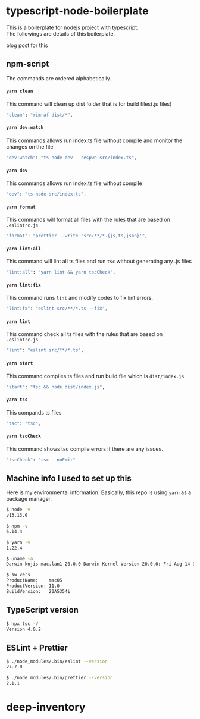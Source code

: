 # typescript-node-boilerplate
This is a boilerplate for nodejs project with typescript.  
The followings are details of this boilerplate.  

blog post for this

## npm-script
The commands are ordered alphabetically.
#### `yarn clean`
This command will clean up dist folder that is for build files(.js files)
```zsh
"clean": "rimraf dist/*",
```

#### `yarn dev:watch`
This commands allows run index.ts file without compile and monitor the changes on the file
```zsh
"dev:watch": "ts-node-dev --respwn src/index.ts",
```

#### `yarn dev`
This commands allows run index.ts file without compile
```zsh
"dev": "ts-node src/index.ts",
```


#### `yarn format`
This commands will format all files with the rules that are based on `.eslintrc.js`
```zsh
"format": "prettier --write 'src/**/*.{js,ts,json}'",
```

#### `yarn lint:all`
This command will lint all ts files and run `tsc` without generating any .js files
```zsh
"lint:all": "yarn lint && yarn tscCheck",
```

#### `yarn lint:fix`
This command runs `lint` and modify codes to fix lint errors.
```zsh
"lint:fx": "eslint src/**/*.ts --fix",
```

#### `yarn lint`
This command check all ts files with the rules that are based on `.eslintrc.js`
```zsh
"lint": "eslint src/**/*.ts",
```


#### `yarn start`
This command compiles ts files and run build file which is `dist/index.js`
```zsh
"start": "tsc && node dist/index.js",
```

#### `yarn tsc`
This compands ts files
```zsh
"tsc": "tsc",
```

#### `yarn tscCheck`
This command shows tsc compile errors if there are any issues.
```zsh
"tscCheck": "tsc --noEmit"
```

## Machine info I used to set up this
Here is my environmental information. Basically, this repo is using `yarn` as a package manager.
```zsh
$ node -v
v13.13.0

$ npm -v
6.14.4

$ yarn -v
1.22.4

$ uname -a
Darwin kojis-mac.lan1 20.0.0 Darwin Kernel Version 20.0.0: Fri Aug 14 00:25:13 PDT 2020; root:xnu-7195.40.44.151.1~4/RELEASE_X86_64 x86_64

$ sw_vers
ProductName:	macOS
ProductVersion:	11.0
BuildVersion:	20A5354i
```

## TypeScript version
```zsh
$ npx tsc -V
Version 4.0.2
```

## ESLint + Prettier
```zsh
$ ./node_modules/.bin/eslint --version
v7.7.0

$ ./node_modules/.bin/prettier --version
2.1.1
```
# deep-inventory
